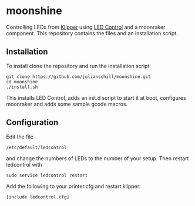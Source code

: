 # moonshine
Controlling LEDs from [Klipper](https://www.klipper3d.org) using [LED Control](https://github.com/jackw01/led-control) and a moonraker component. This repository contains the files and an installation script.

## Installation

To install clone the repository and run the installation script:
```
git clone https://github.com/julianschill/moonshine.git
cd moonshine
./install.sh
```

This installs LED Control, adds an init.d script to start it at boot, configures moonraker and adds some sample gcode macros.

## Configuration

Edit the file
```
/etc/default/ledcontrol
```
and change the numbers of LEDs to the number of your setup. Then restart ledcontrol with
```
sudo service ledcontrol restart
```
Add the following to your printer.cfg and restart klipper:
```
[include ledcontrol.cfg]
```


